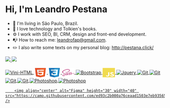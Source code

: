 # Hi, I'm Leandro Pestana
* :house_with_garden: I'm living in São Paulo, Brazil.
* :smiling_face_with_three_hearts:	 I love technology and Tolkien's books.
* :gear:  I work with SEO, BI, CRM, design and front-end development.
* :mailbox_with_no_mail: How to reach me: leandrofap@gmail.com.
* :pencil2: I also write some texts on my personal blog: http://pestana.click/

<div align="left">
  <a href="https://github.com/leandro-pestana">
  <img height="160em" src="https://github-readme-stats.vercel.app/api?username=leandro-pestana&show_icons=true&theme=dark&include_all_commits=true&count_private=true"/>
  <img height="160em" src="https://github-readme-stats.vercel.app/api/top-langs/?username=leandro-pestana&layout=compact&langs_count=7&theme=dark"/>
</div>



 <div style="display: inline_block"><br>
     <img align="center" alt="Vini-HTML" height="30" width="40" src="https://cdn.jsdelivr.net/gh/devicons/devicon/icons/azure/azure-original.svg">
     <img align="center" alt="Vini-HTML" height="30" width="40" src="https://raw.githubusercontent.com/devicons/devicon/master/icons/html5/html5-original.svg">
     <img align="center" alt="Vini-CSS" height="30" width="40" src="https://raw.githubusercontent.com/devicons/devicon/master/icons/css3/css3-original.svg">
     <img align="center" alt="SASS" height="30" width="40" src="https://raw.githubusercontent.com/devicons/devicon/master/icons/sass/sass-original.svg" />
   <img align="center" alt="Bootstrap" height="30" width="40" src="https://cdn.jsdelivr.net/npm/devicon-2.2@2.2.0/icons/bootstrap/bootstrap-plain.svg"/>
    <img align="center" alt="JavaScript" height="30" width="40" src="https://raw.githubusercontent.com/devicons/devicon/master/icons/javascript/javascript-plain.svg">
  <img align="center" alt="Jquery" height="30" width="40" src="https://cdn.jsdelivr.net/gh/devicons/devicon/icons/mysql/mysql-original.svg">
   <img align="center" alt="Git" height="30" width="40" src="https://cdn.jsdelivr.net/npm/devicon-2.2@2.2.0/icons/git/git-original.svg">
    <img align="center" alt="Git" height="30" width="40" src="https://cdn.jsdelivr.net/gh/devicons/devicon/icons/wordpress/wordpress-plain.svg">
    <img align="center" alt="Git" height="30" width="40" src="https://cdn.jsdelivr.net/gh/devicons/devicon/icons/google/google-original.svg">
    
   <img align="center" alt="Git" height="30" width="40" src="https://cdn.jsdelivr.net/gh/devicons/devicon/icons/salesforce/salesforce-original.svg"/>
    <img align="center" alt="Photoshop" height="30" width="40" src="https://cdn.jsdelivr.net/gh/devicons/devicon/icons/photoshop/photoshop-plain.svg" />
   <img align="center" alt="Photoshop" height="30" width="40" src="https://cdn.jsdelivr.net/gh/devicons/devicon/icons/illustrator/illustrator-plain.svg" />
   
        <img align="center" alt="Figma" height="30" width="40" src="https://camo.githubusercontent.com/ed93c2b000a76ceaad1503e7eb9356591b885227e82a36a005b9d3498b303ba5/68747470733a2f2f7777772e766563746f726c6f676f2e7a6f6e652f6c6f676f732f6669676d612f6669676d612d69636f6e2e737667" />
  </div>
